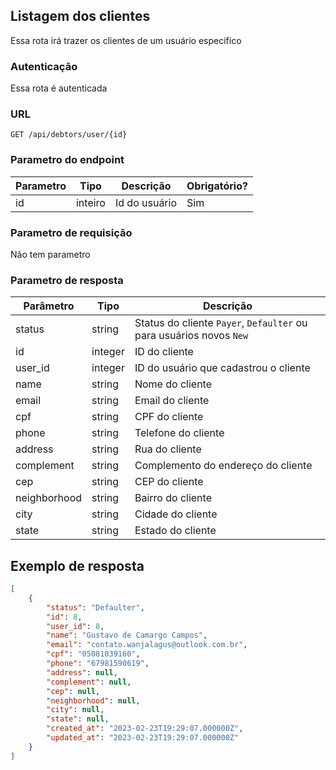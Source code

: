 ## Listagem dos clientes

Essa rota irá trazer os clientes de um usuário especifico

### Autenticação

Essa rota é autenticada

### URL

`GET /api/debtors/user/{id}`

### Parametro do endpoint

| Parametro | Tipo    | Descrição     | Obrigatório? |
|-----------|---------|---------------|--------------|
| id        | inteiro | Id do usuário | Sim          |

### Parametro de requisição

Não tem parametro

### Parametro de resposta

| Parâmetro    | Tipo    | Descrição                                                          |
|--------------|---------|--------------------------------------------------------------------|
| status       | string  | Status do cliente `Payer`, `Defaulter` ou para usuários novos `New`|
| id           | integer | ID do cliente                                                      |
| user_id      | integer | ID do usuário que cadastrou o cliente                              |
| name         | string  | Nome do cliente                                                    |
| email        | string  | Email do cliente                                                   |
| cpf          | string  | CPF do cliente                                                     |
| phone        | string  | Telefone do cliente                                                |
| address      | string  | Rua do cliente                                                     |
| complement   | string  | Complemento do endereço do cliente                                 |
| cep          | string  | CEP do cliente                                                     |
| neighborhood | string  | Bairro do cliente                                                  |
| city         | string  | Cidade do cliente                                                  |
| state        | string  | Estado do cliente                                                  |

## Exemplo de resposta

```json
[
    {
        "status": "Defaulter",
        "id": 8,
        "user_id": 8,
        "name": "Gustavo de Camargo Campos",
        "email": "contato.wanjalagus@outlook.com.br",
        "cpf": "05081039160",
        "phone": "67981590619",
        "address": null,
        "complement": null,
        "cep": null,
        "neighborhood": null,
        "city": null,
        "state": null,
        "created_at": "2023-02-23T19:29:07.000000Z",
        "updated_at": "2023-02-23T19:29:07.000000Z"
    }
]
```

